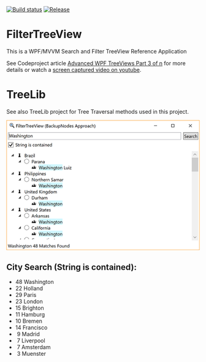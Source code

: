 [![Build status](https://ci.appveyor.com/api/projects/status/u762r32aupstrsph?svg=true)](https://ci.appveyor.com/project/Dirkster99/filtertreeview) [![Release](https://img.shields.io/github/release/Dirkster99/FilterTreeView.svg)](https://github.com/Dirkster99/FilterTreeView/releases/latest)

# FilterTreeView
This is a WPF/MVVM Search and Filter TreeView Reference Application

See Codeproject article <a href="https://www.codeproject.com/Articles/1213031/Advanced-WPF-TreeViews-Part-of-n">Advanced WPF TreeViews Part 3 of n</a> for more details or watch a <a href="https://youtu.be/AVqIU4gAxWQ">screen captured video on youtube</a>.

# TreeLib
See also <a hre="https://github.com/Dirkster99/TreeLib">TreeLib</a> project for Tree Traversal methods used in this project.

<img src="https://github.com/Dirkster99/Docu/blob/master/FilterTreeView/FilterTreeView_Screenshot.png?raw=true"/>

## City Search (String is contained):

* 48 Washington
* 22 Holland
* 29 Paris
* 23 London
* 15 Brighton
* 11 Hamburg
* 10 Bremen
* 14 Francisco
* &nbsp;9 Madrid
* &nbsp;7 Liverpool
* &nbsp;7 Amsterdam
* &nbsp;3 Muenster
